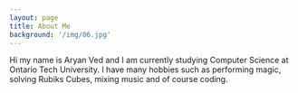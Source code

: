 ```yaml
---
layout: page
title: About Me
background: '/img/06.jpg'
---
```


Hi my name is Aryan Ved and I am currently studying Computer Science at Ontario Tech University.
I have many hobbies such as performing magic, solving Rubiks Cubes, mixing music and of course coding. 